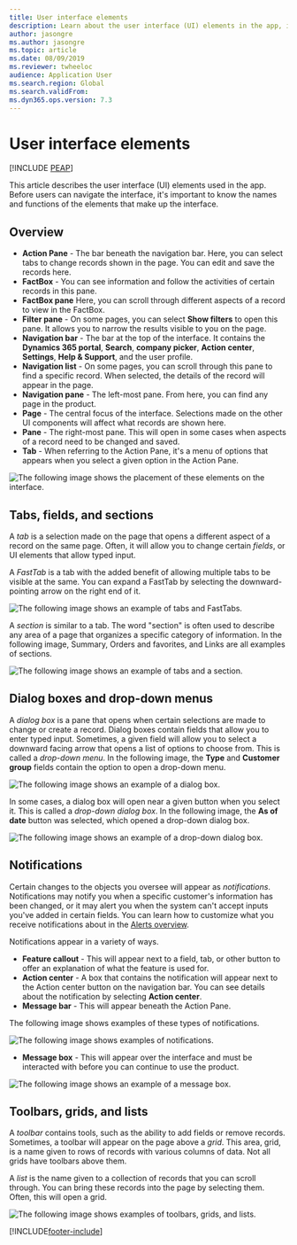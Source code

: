 ```yaml
---
title: User interface elements
description: Learn about the user interface (UI) elements in the app, including outlines on various types of panes, tabs, fields, and sections.
author: jasongre
ms.author: jasongre
ms.topic: article
ms.date: 08/09/2019
ms.reviewer: twheeloc
audience: Application User
ms.search.region: Global
ms.search.validFrom: 
ms.dyn365.ops.version: 7.3
---
```


# User interface elements


[!INCLUDE [PEAP](../../../includes/peap-3.md)]

This article describes the user interface (UI) elements used in the app. Before users can navigate the interface, it's important to know the names and functions of the elements that make up the interface.

## Overview

- **Action Pane** - The bar beneath the navigation bar. Here, you can select tabs to change records shown in the page. You can edit and save the records here.  
- **FactBox** - You can see information and follow the activities of certain records in this pane.  
- **FactBox pane** Here, you can scroll through different aspects of a record to view in the FactBox.  
- **Filter pane** - On some pages, you can select **Show filters** to open this pane. It allows you to narrow the results visible to you on the page.  
- **Navigation bar** - The bar at the top of the interface. It contains the **Dynamics 365 portal**, **Search**, **company picker**, **Action center**, **Settings**, **Help & Support**, and the user profile.  
- **Navigation list** - On some pages, you can scroll through this pane to find a specific record. When selected, the details of the record will appear in the page.  
- **Navigation pane** - The left-most pane. From here, you can find any page in the product.  
- **Page** - The central focus of the interface. Selections made on the other UI components will affect what records are shown here.  
- **Pane** - The right-most pane. This will open in some cases when aspects of a record need to be changed and saved.  
- **Tab** - When referring to the Action Pane, it's a menu of options that appears when you select a given option in the Action Pane.  

![The following image shows the placement of these elements on the interface.](media/user-interface-01.png)

## Tabs, fields, and sections

A *tab* is a selection made on the page that opens a different aspect of a record on the same page. Often, it will allow you to change certain *fields*, or UI elements that allow typed input. 

A *FastTab* is a tab with the added benefit of allowing multiple tabs to be visible at the same. You can expand a FastTab by selecting the downward-pointing arrow on the right end of it.

![The following image shows an example of tabs and FastTabs.](media/user-interface-02.png)

A *section* is similar to a tab. The word "section" is often used to describe any area of a page that organizes a specific category of information. In the following image, Summary, Orders and favorites, and Links are all examples of sections.

![The following image shows an example of tabs and a section.](media/user-interface-03.png)

## Dialog boxes and drop-down menus

A *dialog box* is a pane that opens when certain selections are made to change or create a record. Dialog boxes contain fields that allow you to enter typed input. Sometimes, a given field will allow you to select a downward facing arrow that opens a list of options to choose from. This is called a *drop-down menu*. In the following image, the **Type** and **Customer group** fields contain the option to open a drop-down menu.

![The following image shows an example of a dialog box.](media/user-interface-04.png)

In some cases, a dialog box will open near a given button when you select it. This is called a *drop-down dialog box*. In the following image, the **As of date** button was selected, which opened a drop-down dialog box.

![The following image shows an example of a drop-down dialog box.](media/user-interface-05.png)

## Notifications

Certain changes to the objects you oversee will appear as *notifications*. Notifications may notify you when a specific customer's information has been changed, or it may alert you when the system can't accept inputs you've added in certain fields. You can learn how to customize what you receive notifications about in the [Alerts overview](../get-started/alerts-overview.md).

Notifications appear in a variety of ways.
- **Feature callout** - This will appear next to a field, tab, or other button to offer an explanation of what the feature is used for. 
- **Action center** - A box that contains the notification will appear next to the Action center button on the navigation bar. You can see details about the notification by selecting **Action center**.  
- **Message bar** - This will appear beneath the Action Pane.  

The following image shows examples of these types of notifications.

![The following image shows examples of notifications.](media/user-interface-06.png)

- **Message box** - This will appear over the interface and must be interacted with before you can continue to use the product.  

![The following image shows an example of a message box.](media/user-interface-07.png)

## Toolbars, grids, and lists

A *toolbar* contains tools, such as the ability to add fields or remove records. Sometimes, a toolbar will appear on the page above a *grid*. This area, grid, is a name given to rows of records with various columns of data. Not all grids have toolbars above them.

A *list* is the name given to a collection of records that you can scroll through. You can bring these records into the page by selecting them. Often, this will open a grid.

![The following image shows examples of toolbars, grids, and lists.](media/user-interface-08.png)


[!INCLUDE[footer-include](../../../includes/footer-banner.md)]
